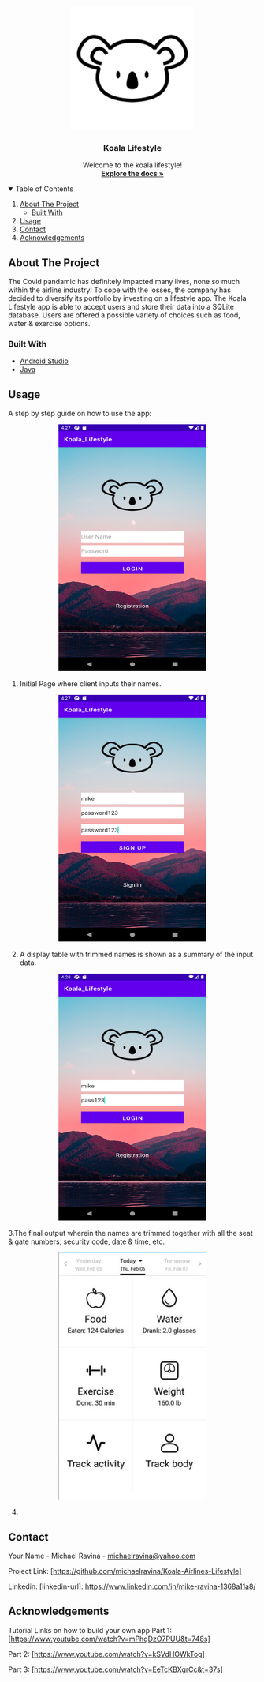 <!-- Koala Lifestyle Android Version -->
<br />
<p align="center">
 
 <img src="images/koala_logo.png" width="250" height="250">
  <h3 align="center">Koala Lifestyle</h3>
  <p align="center">
    Welcome to the koala lifestyle! 
    <br />
    <a href="https://github.com/michaelravina/Koala-Airlines-Lifestyle"><strong>Explore the docs »</strong></a>
    <br />
  </p>
</p>

<!-- TABLE OF CONTENTS -->
<details open="open">
  <summary>Table of Contents</summary>
  <ol>
    <li>
      <a href="#about-the-project">About The Project</a>
      <ul>
        <li><a href="#built-with">Built With</a></li>
      </ul>
    </li>
    <li><a href="#usage">Usage</a></li>
    <li><a href="#contact">Contact</a></li>
    <li><a href="#acknowledgements">Acknowledgements</a></li>
  </ol>
</details>



<!-- ABOUT THE PROJECT -->
## About The Project

The Covid pandamic has definitely impacted many lives, none so much within the airline industry! To cope with the losses, the company has decided to diversify its portfolio by investing on a lifestyle app. The Koala Lifestyle app is able to accept users and store their data into a SQLite database. Users are offered a possible variety of choices such as food, water & exercise options.  

### Built With

* [Android Studio](https://developer.android.com/studio?gclid=Cj0KCQiAvP6ABhCjARIsAH37rbTfBB9sdgYarNpuderu7IC2Ve-WemUV0SRk6v_KcleHRqLxLYG6EG8aAjA1EALw_wcB&gclsrc=aw.ds)
* [Java](https://www.java.com/en/)



<!-- USAGE EXAMPLES -->
## Usage

A step by step guide on how to use the app: 
<p align="center">
<img src = "images/SS1.png" width = "300" height = "500">
</p>

1. Initial Page where client inputs their names. 

<p align="center">
<img src = "images/SS2.png" width = "300" height = "500">
</p>

2. A display table with trimmed names is shown as a summary of the input data.

<p align="center">
<img src = "images/SS3.png" width = "300" height = "500">
</p>

3.The final output wherein the names are trimmed together with all the seat & gate numbers, security code, date & time, etc.

<p align="center">
<img src = "images/SS4.png" width = "300" height = "500">
</p>

4. 



<!-- CONTACT -->
## Contact

Your Name - Michael Ravina - michaelravina@yahoo.com

Project Link: [https://github.com/michaelravina/Koala-Airlines-Lifestyle]

Linkedin: [linkedin-url]: https://www.linkedin.com/in/mike-ravina-1368a11a8/



<!-- ACKNOWLEDGEMENTS -->
## Acknowledgements
Tutorial Links on how to build your own app 
Part 1: [https://www.youtube.com/watch?v=mPhqDzO7PUU&t=748s]

Part 2: [https://www.youtube.com/watch?v=kSVdHOWkTog]

Part 3: [https://www.youtube.com/watch?v=EeTcKBXgrCc&t=37s]
